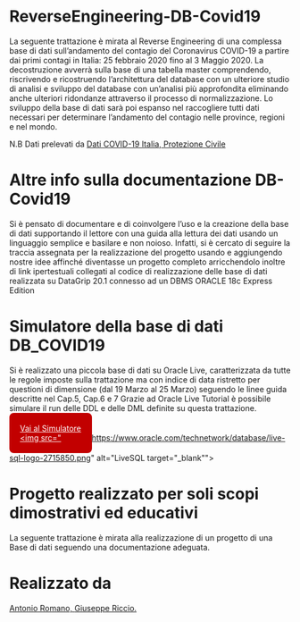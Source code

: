 # ReverseEngineering-DB-Covid19
La seguente trattazione è mirata al Reverse Engineering di una complessa base di dati sull’andamento del contagio del Coronavirus COVID-19 a partire dai primi contagi in Italia: 25 febbraio 2020 fino al 3 Maggio 2020. La decostruzione avverrà sulla base di una tabella master comprendendo, riscrivendo e ricostruendo l’architettura del database con un ulteriore studio di analisi e sviluppo del database con un’analisi più approfondita eliminando anche ulteriori ridondanze attraverso il processo di normalizzazione. Lo sviluppo della base di dati sarà poi espanso nel raccogliere tutti dati necessari per determinare l’andamento del contagio nelle province, regioni e nel mondo.

N.B Dati prelevati da <a title="datiDPCM" href="https://github.com/pcm-dpc/COVID-19" target="_blank" > Dati COVID-19 Italia, Protezione Civile</a>

# Altre info sulla documentazione DB-Covid19
Si è pensato di documentare e di coinvolgere l’uso e la creazione della base di dati
supportando il lettore con una guida alla lettura dei dati usando un linguaggio semplice e basilare
e non noioso. Infatti, si è cercato di seguire la traccia assegnata per la realizzazione del progetto
usando e aggiungendo nostre idee affinché diventasse un progetto completo arricchendolo inoltre
di link ipertestuali collegati al codice di realizzazione delle base di dati realizzata su DataGrip 20.1
connesso ad un DBMS ORACLE 18c Express Edition

# Simulatore della base di dati DB_COVID19
Si è realizzato una piccola base di dati su Oracle Live, caratterizzata da tutte le regole imposte sulla trattazione ma con indice di data ristretto per questioni di dimensione (dal 19 Marzo al 25 Marzo) seguendo le linee guida descritte nel Cap.5, Cap.6 e 7
Grazie ad Oracle Live Tutorial è possibile simulare il run delle DDL e delle DML definite su
questa trattazione.<br>
<a href="https://livesql.oracle.com/apex/livesql/file/tutorial_J6ZPO3GWTIOPQBJ48RHTTFJXB.html" target="blank" style="display:inline-block;border:18px solid rgb(194, 0, 0);border-radius:8px;padding:1px;background:linear-gradient(to left,rgb(194, 0, 0),rgb(194, 0, 0));color:rgb(255, 255, 255)"> Vai al Simulatore <br><img src="https://www.oracle.com/technetwork/database/live-sql-logo-2715850.png" alt="LiveSQL target="_blank""></a>


# Progetto realizzato per soli scopi dimostrativi ed educativi
La seguente trattazione è mirata alla realizzazione di un progetto di una Base di dati seguendo una documentazione adeguata.

# Realizzato da
<a title="Antonio Romano" href="https://github.com/LaErre9" target="_blank" > Antonio Romano, </a><a title="Giuseppe Riccio" href="https://github.com/giuseppericcio" target="_blank" > Giuseppe Riccio.</a>
